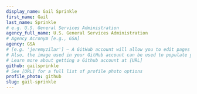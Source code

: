 ```yaml
---
display_name: Gail Sprinkle
first_name: Gail
last_name: Sprinkle
# e.g. U.S. General Services Administration
agency_full_name: U.S. General Services Administration
# Agency Acronym [e.g., GSA]
agency: GSA
# [e.g. 'jeremyzilar'] — A GitHub account will allow you to edit pages on Digital.gov.
# Also, the image used in your GitHub account can be used to populate your digital.gov profile photo.
# Learn more about getting a Github account at [URL]
github: gailsprinkle
# See [URL] for a full list of profile photo options
profile_photo: github
slug: gail-sprinkle
---
```

